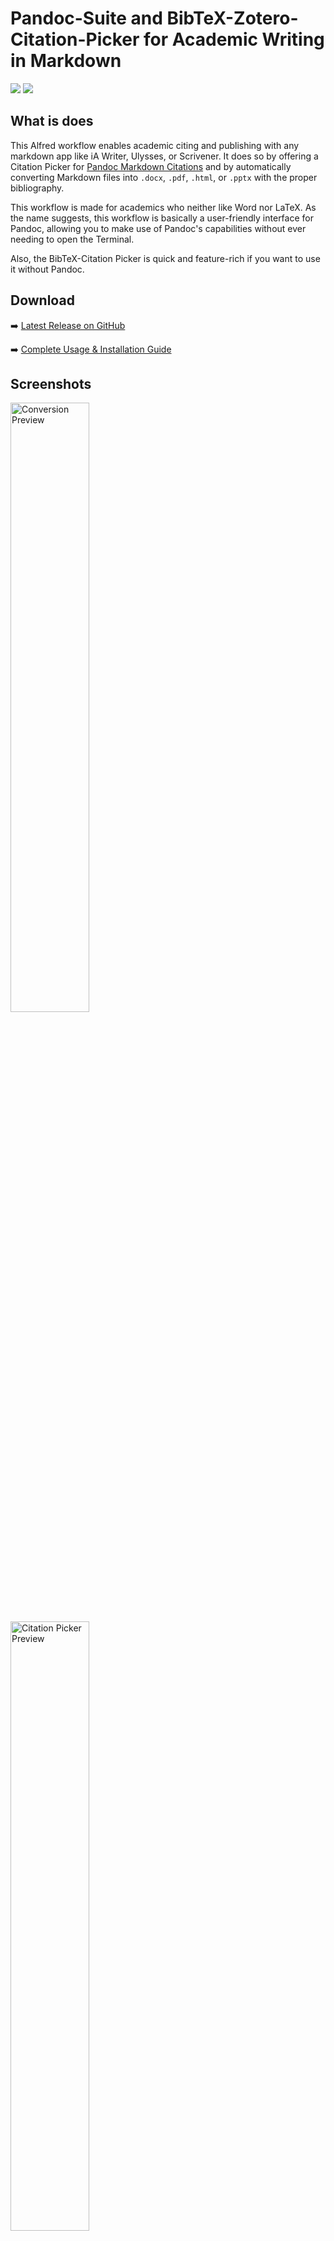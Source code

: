 # Pandoc-Suite and BibTeX-Zotero-Citation-Picker for Academic Writing in Markdown

![](https://img.shields.io/github/downloads/chrisgrieser/pandoc_alfred/total?label=Total%20Downloads&style=plastic)  ![](https://img.shields.io/github/v/release/chrisgrieser/pandoc_alfred?label=Latest%20Release&style=plastic)

## What is does
This Alfred workflow enables academic citing and publishing with any markdown app like iA Writer, Ulysses, or Scrivener. It does so by offering a Citation Picker for [Pandoc Markdown Citations](https://pandoc.org/MANUAL.html#pandocs-markdown) and by automatically converting Markdown files into `.docx`, `.pdf`, `.html`, or `.pptx` with the proper bibliography. 

This workflow is made for academics who neither like Word nor LaTeX. As the name suggests, this workflow is basically a user-friendly interface for Pandoc, allowing you to make use of Pandoc's capabilities without ever needing to open the Terminal. 

Also, the BibTeX-Citation Picker is quick and feature-rich if you want to use it without Pandoc.

## Download
➡️ [Latest Release on GitHub](https://github.com/chrisgrieser/pandoc_alfred/releases)

➡️ [Complete Usage & Installation Guide](https://chris-grieser.de/pandoc_alfred)

## Screenshots

<img src="https://i.imgur.com/hBkN8e3.png" alt="Conversion Preview" width=50% height=50%>

<img src="https://i.imgur.com/XuSfGov.png" alt="Citation Picker Preview" width=50% height=50%>

<img src="https://i.imgur.com/BDUPYef.png" alt="Configuration" width=50% height=50%>
